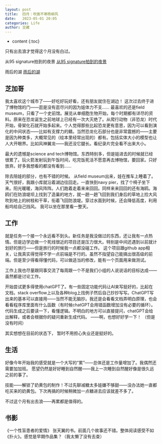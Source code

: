 ```yaml
---
layout: post
title:  四月：吹面不寒杨柳风
date:   2023-05-01 20:05
categories: Life
author: 豆藏
---
```


* content
{:toc}


只有出去浪才觉得这个月没有白过。

从95 signature拍到的夜景
[从95 signature拍到的夜景](https://github.com/roastchestnut/roastchestnut.github.io/raw/main/img/20230501/1.jpg)


雨后的湖
[雨后的湖](https://github.com/roastchestnut/roastchestnut.github.io/raw/main/img/20230501/2.jpg)


## 芝加哥
我太喜欢这个城市了——好吃好玩好看，还有朋友就住在湖边！
这次过去终于进了博物馆的门——逛是没有逛尽兴的因为娃体力不支……
最喜欢的还是field museum，只看了一个史前馆。展览从单细胞生物开始，每个时期都有详尽的资料。原来在恐龙诞生之前地球上已经有一次大灭绝了。从爬行动物（非恐龙）时代开始，骨架化石就开始多起来。个人觉得那些比起恐龙更有意思，因为可以看到演化的中间状态——比如有支撑力的鳍。当然恐龙化石部分也是非常震撼的——主要是因为种类多，大概常见的（绘本里经常出现的）都有。包括实体大小的模型也让人大开眼界。比如风神翼龙——我还没它腿长。看纪录片完全看不出来大小。

最大的遗憾是science and tech博物馆。东西特别多，但是娃进去的时候就已经很累了。玩火箭发射玩到午饭时间，吃完饭死活不愿意再去博物馆，要回家。只好放弃。好多我想看的都没有看到……

除去陪娃的部分，也有不错的时候。
从field museum出来，娃在推车上睡着了。天气很好，我跟小库就沿着湖边往回走。一直快到navy pier，找了个椅子坐下来。阳光暖暖，海风阵阵。人们跑着走着来来回回。同样来来回回的还有海鸥。海鸥们在防浪堤坝上找到了造巢的地方，就一趟一趟飞回到我们身后的草地上捡大风吹到地上的树枝和干草，衔着飞回防浪堤。穿过水面到时候，还会降低高度，利用船坞给自己挡风。
我可以坐在那里看一整天。






## 工作
就是任务一个接一个永远看不到头。新任务是我没做过的东西，还让我有一点热情。但是边学边做一个死线很近的项目还是压力很大。特别是中间还遇到以前就计划好的旅行——但是旅行的时候我一点都没碰工作。
这个项目跟github app相关，让我真实得觉得不学一点前端是不行的。虽然不指望自己能搞出很高级的前端。但是至少得看得懂代码，可以做适当的修改，能有一个页面用来做测试。

工作上我也尽量跟同事交流了每周跟一个不是我们小组的人说说话的目标达成——虽然都是讨论工作。

开始尝试更多得使用chatGPT了。有一些固定功能代码让AI来写挺好的，比起在文档，stack overflow上以及各种blog上找例子然后自己抄抄写写。ChatGPT写出来的基本可以直接用——当然不能无脑抄。我还是会看看文档弄明白原理，也会看看程序库里面有什么函数（有时候chatGPT会用错函数增加没有必要的循环）。代码生成之后要读一下，看懂逻辑。不明白的地方可以直接提问，chatGPT会给出解释，或者会根据你的疑问重新生成代码。
——啊，也想好好学一下！ （但是没有时间）

其实想想在目前的状态下， 暂时不用担心失业还是挺好的。


## 生活
好像今年开始我的感受就是一个大写的“累”——总体还是工作量增加了。我偶然还需要加加班。
愿望仍然是好好睡到自然醒——我上一次睡到自然醒好像是很久远之前的事了。

技能——解锁了奶黄包的制作！不过先聊减糖太多娃嫌不够甜——没办法她一直都吃买来的奶黄包。下次再搞的时候稍微加一点糖进去应该就差不多了。


不过这个月有出去浪——再累都是值得的。




## 书影
《一个性盲患者的爱情》
张天翼的书。前面几个故事还不错。整体阅读感受不如《扑火》。感觉是早期作品集？（我太懒了没有去查）
